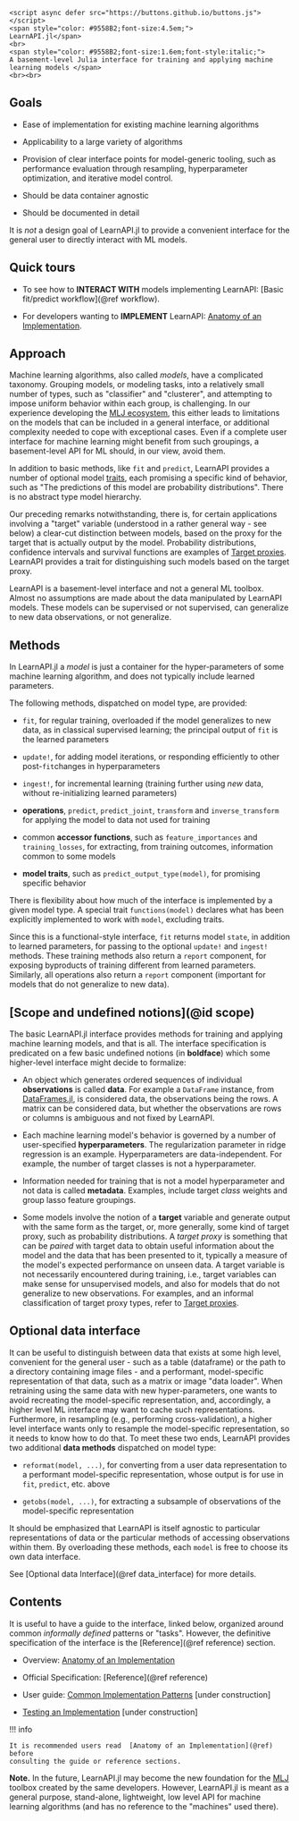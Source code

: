 ```@raw html
<script async defer src="https://buttons.github.io/buttons.js"></script>
<span style="color: #9558B2;font-size:4.5em;">
LearnAPI.jl</span>
<br>
<span style="color: #9558B2;font-size:1.6em;font-style:italic;">
A basement-level Julia interface for training and applying machine learning models </span>
<br><br>
```

## Goals

- Ease of implementation for existing machine learning algorithms

- Applicability to a large variety of algorithms

- Provision of clear interface points for model-generic tooling, such as performance
  evaluation through resampling, hyperparameter optimization, and iterative model control.

- Should be data container agnostic

- Should be documented in detail

It is *not* a design goal of LearnAPI.jl to provide a convenient interface for the general
user to directly interact with ML models. 

## Quick tours

- To see how to **INTERACT WITH** models implementing LearnAPI: [Basic fit/predict
  workflow](@ref workflow).

- For developers wanting to **IMPLEMENT** LearnAPI: [Anatomy of
  an Implementation](@ref).

## Approach

Machine learning algorithms, also called *models*, have a complicated
taxonomy. Grouping models, or modeling tasks, into a relatively small number of types,
such as "classifier" and "clusterer", and attempting to impose uniform behavior within
each group, is challenging. In our experience developing the [MLJ
ecosystem](https://github.com/alan-turing-institute/MLJ.jl), this either leads to
limitations on the models that can be included in a general interface, or additional
complexity needed to cope with exceptional cases. Even if a complete user interface for
machine learning might benefit from such groupings, a basement-level API for ML should, in
our view, avoid them.

In addition to basic methods, like `fit` and `predict`, LearnAPI provides a number
of optional model
[traits](https://ahsmart.com/pub/holy-traits-design-patterns-and-best-practice-book/),
each promising a specific kind of behavior, such as "The predictions of this model are
probability distributions".  There is no abstract type model hierarchy.

Our preceding remarks notwithstanding, there is, for certain applications involving a
"target" variable (understood in a rather general way - see below) a clear-cut distinction
between models, based on the proxy for the target that is actually output by the
model. Probability distributions, confidence intervals and survival functions are examples
of [Target proxies](@ref). LearnAPI provides a trait for distinguishing such models based
on the target proxy.

LearnAPI is a basement-level interface and not a general ML toolbox. Almost no assumptions
are made about the data manipulated by LearnAPI models. These models can be supervised or
not supervised, can generalize to new data observations, or not generalize.

## Methods

In LearnAPI.jl a *model* is just a container for the hyper-parameters of some machine
learning algorithm, and does not typically include learned parameters.

The following methods, dispatched on model type, are provided:

- `fit`, for regular training, overloaded if the model generalizes to new data, as in
  classical supervised learning; the principal output of `fit` is the learned parameters

- `update!`, for adding model iterations, or responding efficiently to other
  post-`fit`changes in hyperparameters

- `ingest!`, for incremental learning (training further using *new* data, without
  re-initializing learned parameters)

- **operations**, `predict`, `predict_joint`, `transform` and `inverse_transform` for
  applying the model to data not used for training

- common **accessor functions**, such as `feature_importances` and `training_losses`, for
  extracting, from training outcomes, information common to some models

- **model traits**, such as `predict_output_type(model)`, for promising specific behavior

There is flexibility about how much of the interface is implemented by a given model type.
A special trait `functions(model)` declares what has been explicitly implemented to work
with `model`, excluding traits.

Since this is a functional-style interface, `fit` returns model `state`, in addition to
learned parameters, for passing to the optional `update!` and `ingest!` methods. These
training methods also return a `report` component, for exposing byproducts of training
different from learned parameters. Similarly, all operations also return a `report`
component (important for models that do not generalize to new data).


## [Scope and undefined notions](@id scope)

The basic LearnAPI.jl interface provides methods for training and applying machine
learning models, and that is all. The interface specification is predicated on a few basic
undefined notions (in **boldface**) which some higher-level interface might decide to
formalize:

- An object which generates ordered sequences of individual **observations** is called
  **data**. For example a `DataFrame` instance, from
  [DataFrames.jl](https://dataframes.juliadata.org/stable/), is considered data, the
  observations being the rows. A matrix can be considered data, but whether the
  observations are rows or columns is ambiguous and not fixed by LearnAPI.

- Each machine learning model's behavior is governed by a number of user-specified
  **hyperparameters**. The regularization parameter in ridge regression is an
  example. Hyperparameters are data-independent. For example, the number of target classes
  is not a hyperparameter.

- Information needed for training that is not a model hyperparameter and not data is
  called **metadata**. Examples, include target *class* weights and group lasso feature
  groupings.

- Some models involve the notion of a **target** variable and generate output with the
  same form as the target, or, more generally, some kind of target proxy, such as
  probability distributions. A *target proxy* is something that can be *paired* with target
  data to obtain useful information about the model and the data that has been presented
  to it, typically a measure of the model's expected performance on unseen data. A target
  variable is not necessarily encountered during training, i.e., target variables can make
  sense for unsupervised models, and also for models that do not generalize to new
  observations.  For examples, and an informal classification of target proxy types, refer
  to [Target proxies](@ref).


## Optional data interface

It can be useful to distinguish between data that exists at some high level, convenient
for the general user - such as a table (dataframe) or the path to a directory containing
image files - and a performant, model-specific representation of that data, such as a
matrix or image "data loader". When retraining using the same data with new
hyper-parameters, one wants to avoid recreating the model-specific representation, and,
accordingly, a higher level ML interface may want to cache such
representations. Furthermore, in resampling (e.g., performing cross-validation), a higher
level interface wants only to resample the model-specific representation, so it needs to
know how to do that. To meet these two ends, LearnAPI provides two additional **data
methods** dispatched on model type:

- `reformat(model, ...)`, for converting from a user data representation to a performant model-specific representation, whose output is for use in `fit`, `predict`, etc. above

- `getobs(model, ...)`, for extracting a subsample of observations of the model-specific
  representation

It should be emphasized that LearnAPI is itself agnostic to particular representations of
data or the particular methods of accessing observations within them. By overloading these
methods, each `model` is free to choose its own data interface.

See [Optional data Interface](@ref data_interface) for more details. 

## Contents

It is useful to have a guide to the interface, linked below, organized around common
*informally defined* patterns or "tasks". However, the definitive specification of the
interface is the [Reference](@ref reference) section.

- Overview: [Anatomy of an Implementation](@ref)

- Official Specification: [Reference](@ref reference)

- User guide: [Common Implementation Patterns](@ref) [under construction]

- [Testing an Implementation](@ref) [under construction]

!!! info

	It is recommended users read  [Anatomy of an Implementation](@ref) before
	consulting the guide or reference sections.

**Note.** In the future, LearnAPI.jl may become the new foundation for the
[MLJ](https://alan-turing-institute.github.io/MLJ.jl/dev/) toolbox created by the same
developers. However, LearnAPI.jl is meant as a general purpose, stand-alone, lightweight,
low level API for machine learning algorithms (and has no reference to the "machines" used
there).
